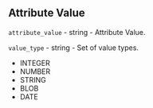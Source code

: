 ## Attribute Value

`attribute_value` - string - Attribute Value.

`value_type` - string - Set of value types.
- INTEGER
- NUMBER
- STRING
- BLOB
- DATE 